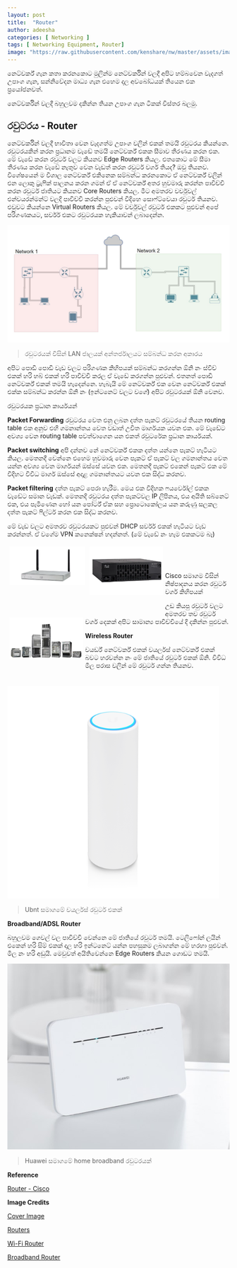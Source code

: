 ```yaml
---
layout: post
title:  "Router"
author: adeesha
categories: [ Networking ]
tags: [ Networking Equipment, Router]
image: "https://raw.githubusercontent.com/kenshare/nw/master/assets/images/posts/ajp/cov/routcov.JPG"
---
```


නෙට්වර්ක් ගැන කතා කරනකොට මුලින්ම නෙට්වර්කින් වලදී අපිට හම්බවෙන වැදගත් උපාංග ගැන, සන්නිවේදන මාධ්‍ය ගැන එහෙම දල අවබෝධයක් තියෙන එක ප්‍රයෝජනවත්.

නෙට්වර්කින් වලදී බහුලවම දකින්න තියන උපාංග ගැන ටිකක් විස්තර බලමු.

## රවුටරය - Router

නෙට්වර්කින් වලදී භාවිතා වෙන වැදගත්ම උපාංග වලින් එකක් තමයි රවුටරය කියන්නෙ. රවුටරයකින් කරන ප්‍රධානම වැඩේ තමයි නෙට්වර්ක් එකක සීමාව තීරණය කරන එක. මේ වැඩේ කරන රවුටර් වලට කියනව Edge Routers කියල. එතකොට මේ සීමා තීරණය කරන වැඩේ නැතුව වෙන වැඩත් කරන රවුටර් වර්ග තියද? ඔවු තියනව. විශේෂයෙන් ම විශාල නෙට්වර්ක් එකිනෙක සම්බන්ධ කරනකොට ඒ නෙට්වර්ක් වලින් එන ලොකු ට්‍රැෆික් පාලනය කරන ගමන් ඒ ඒ නෙට්වර්ක් අතර හුවමාරු කරන්න පාවිච්චි කරන රවුටර් ජාතියට කියනව Core Routers කියල. මීට අමතරව වර්චුවල් එන්වයරන්මන්ට් වලදි පාවිච්චි කරන්න පුළුවන් විදිහෙ සොෆ්ට්වෙයා රවුටර් තියනව. එවුවට කියන්නෙ Virtual Routers කියල. මේ වර්චුවල් රවුටර් එකකට පුළුවන් අපේ පරිගණකයට, සර්වර් එකට රවුටරයක හැකියාවන් ලබාදෙන්න.

![LAN](https://raw.githubusercontent.com/kenshare/nw/master/assets/images/posts/ajp/cont/1-10/netwrksep.JPG)

> රවුටරයක් විසින් LAN ජාලයක් අන්තර්ජාලයට සම්බන්ධ කරන අකාරය



අපිට පොඩි පොඩි වැඩ වලට පරිගණක කිහිපයක් සම්බන්ධ කරගන්න ඕනි නං ස්විච් එකක් හරි හබ් එකක් හරි පාවිච්චි කරල ඒ වැඩේ කරගන්න පුළුවන්. එතනත් පොඩි නෙට්වර්ක් එකක් තමයි හැදෙන්නෙ. හැබැයි මේ නෙට්වර්ක් එක වෙන නෙට්වර්ක් එකක් එක්ක සම්බන්ධ කරන්න ඕනි නං (ඉන්ටනෙට් වලට වගේ) අපිට රවුටරයක් ඕනි වෙනව.

රවුටරයක ප්‍රධාන කාර්යයන්

**Packet Forwarding**
රවුටරය වෙත එනු ලබන දත්ත පැකට් රවුටරයේ තියන routing table එක අනුව එහි ගමනාන්තය වෙත වඩාත් උචිත මාර්ගයක යවන එක. මේ වැඩේට අවශ්‍ය වෙන routing table පවත්වාගෙන යන එකත් රවුටරේක ප්‍රධාන කාර්යයක්.

**Packet switching** 
අපි දන්නව නේ නෙට්වර්ක් එකක දත්ත යන්නෙ පැකට් හැටියට කියල. මෙතනදී වෙන්නෙ එහෙම හුවමාරු වෙන පැකට් ඒ පැකට් වල ගමනාන්තය වෙත යන්න අවශ්‍ය වෙන මාර්ගයන් ඔස්සේ යවන එක. මෙතනදී පැකට් එකෙන් පැකට් එක මේ විදිහට විවිධ මාර්ග ඔස්සේ අදාළ ගමනාන්තයට යවන එක සිද්ධ කරනව.

**Packet filtering**
දත්ත පැකට් පෙරා හැරීම. මෙය එක විදිහක ෆයර්වෝල් එකක වැඩේට සමාන වැඩක්. මෙතනදි රවුටරය දත්ත පැකට්වල IP ලිපිනය, එය අයිති සබ්නෙට් එක, එය පැමිණෙන හෝ යන පෝර්ට් ඒක සහ ප්‍රොටොකෝලය යන කරුණු සලකල දත්ත පැකට් ෆිල්ටර් කරන එක සිද්ධ කරනව.

මේ වැඩ වලට අමතරව රවුටරයකට පුළුවන් DHCP සර්වර් එකක් හැටියට වැඩ කරන්නත්. ඒ වගේම VPN කනෙක්ෂන් හදන්නත්. (මේ වැඩේ නං හැම එකකටම බෑ)





  <div style="float: left; width: 34%; height: 150px; padding: 5px;">
    <img src="https://raw.githubusercontent.com/kenshare/nw/master/assets/images/posts/ajp/cont/1-10/cisco1.jpg" alt="home" style="width:100%">
  </div>
  <div style="float: left; width: 33%; height: 150px; padding: 5px;">
    <img src="https://raw.githubusercontent.com/kenshare/nw/master/assets/images/posts/ajp/cont/1-10/cisco2.jpg" alt="edge" style="width:100%">
  </div>
  <div style="float: left; width: 33%; height: 150px; padding: 5px;">
    <img src="https://raw.githubusercontent.com/kenshare/nw/master/assets/images/posts/ajp/cont/1-10/cisco3.png" alt="Aggrigation" style="width:100%">
</div><br>





​           

Cisco සමාගම විසින් නිෂ්පාදනය කරන රවුටර් වර්ග කිහිපයක් 

උඩ කියපු රවුටර් වලට අමතරව තව රවුටර් වර්ග දෙකක් අපිට සාමාන්‍ය පාවිච්චියේ දි දකින්න පුළුවන්.

**Wireless Router**

වයර්ඩ් නෙට්වර්ක් එකක් වයර්ලස් නෙට්වර්ක් එකක් බවට හරවන්න නං මේ ජාතියේ රවුටර් එකක් ඕනි. විවිධ මිල පරාස වලින් මේ රවුටර් ගන්න තියනව.

![LAN](https://raw.githubusercontent.com/kenshare/nw/master/assets/images/posts/ajp/cont/1-10/ubnt.png)

> Ubnt සමාගමේ වයර්ලස් රවුටර් එකක්



**Broadband/ADSL Router**

බහුලවම ගෙවල් වල පාවිච්චි වෙන්නෙ මේ ජාතියේ රවුටර් තමයි. ටෙලිෆෝන් ලයින් එකෙන් හරි සිම් එකක් දාල හරි ඉන්ටනෙට් යන්න පහසුකම ලබාගන්න මේ හරහා පුළුවන්. මිල නං හරි අඩුයි. මෙවුවත් අයිතිවෙන්නෙ Edge Routers කියන ගොඩට තමයි.

![LAN](https://raw.githubusercontent.com/kenshare/nw/master/assets/images/posts/ajp/cont/1-10/hbb.jpg)

> Huawei සමාගමේ home broadband රවුටරයක්



**Reference**

[Router - Cisco](https://www.cisco.com/c/en/us/solutions/small-business/resource-center/networking/how-does-a-router-work.html)



**Image Credits**

[Cover Image](https://www.khanacademy.org/computing/computers-and-internet/xcae6f4a7ff015e7d:the-internet/xcae6f4a7ff015e7d:routing-with-redundancy/a/internet-routing)

[Routers](https://www.cisco.com/)

[Wi-Fi Router](https://www.ui.com/)

[Broadband Router](https://www.huawei.com/en/)

